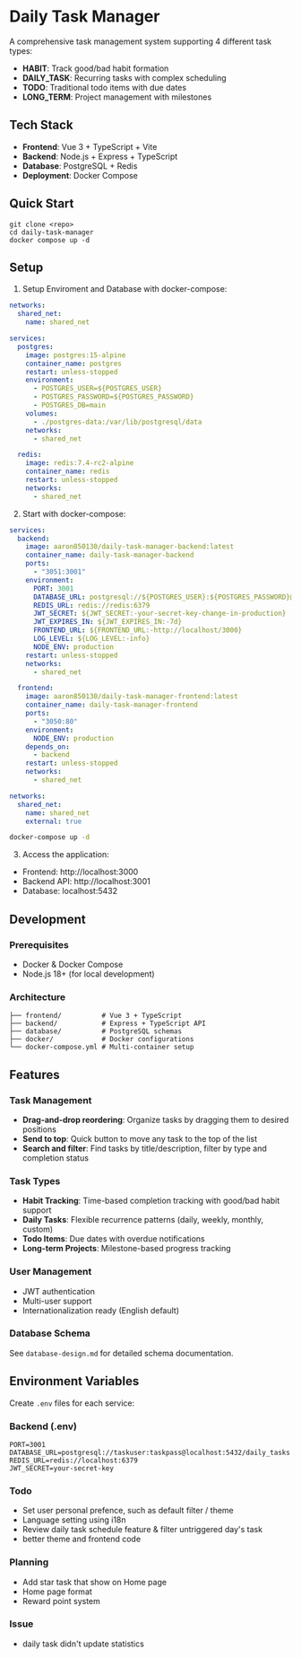 # Daily Task Manager

A comprehensive task management system supporting 4 different task types:
- **HABIT**: Track good/bad habit formation
- **DAILY_TASK**: Recurring tasks with complex scheduling
- **TODO**: Traditional todo items with due dates  
- **LONG_TERM**: Project management with milestones

## Tech Stack

- **Frontend**: Vue 3 + TypeScript + Vite
- **Backend**: Node.js + Express + TypeScript
- **Database**: PostgreSQL + Redis
- **Deployment**: Docker Compose

## Quick Start

```
git clone <repo>
cd daily-task-manager
docker compose up -d
```

## Setup

1. Setup Enviroment and Database with docker-compose:

```docker-compose.yml
networks:
  shared_net:
    name: shared_net

services:
  postgres:
    image: postgres:15-alpine
    container_name: postgres
    restart: unless-stopped
    environment:
      - POSTGRES_USER=${POSTGRES_USER}
      - POSTGRES_PASSWORD=${POSTGRES_PASSWORD}
      - POSTGRES_DB=main
    volumes:
      - ./postgres-data:/var/lib/postgresql/data
    networks:
      - shared_net

  redis:
    image: redis:7.4-rc2-alpine
    container_name: redis
    restart: unless-stopped
    networks:
      - shared_net
```

2. Start with docker-compose:

```docker-compose.yml
services:
  backend:
    image: aaron850130/daily-task-manager-backend:latest
    container_name: daily-task-manager-backend
    ports:
      - "3051:3001"
    environment:
      PORT: 3001
      DATABASE_URL: postgresql://${POSTGRES_USER}:${POSTGRES_PASSWORD}@postgres:5432/${POSTGRES_DB:-daily_tasks}
      REDIS_URL: redis://redis:6379
      JWT_SECRET: ${JWT_SECRET:-your-secret-key-change-in-production}
      JWT_EXPIRES_IN: ${JWT_EXPIRES_IN:-7d}
      FRONTEND_URL: ${FRONTEND_URL:-http://localhost/3000}
      LOG_LEVEL: ${LOG_LEVEL:-info}
      NODE_ENV: production
    restart: unless-stopped
    networks:
      - shared_net

  frontend:
    image: aaron850130/daily-task-manager-frontend:latest
    container_name: daily-task-manager-frontend
    ports:
      - "3050:80"
    environment:
      NODE_ENV: production
    depends_on:
      - backend
    restart: unless-stopped
    networks:
      - shared_net

networks:
  shared_net:
    name: shared_net
    external: true
```

```bash
docker-compose up -d
```

3. Access the application:
- Frontend: http://localhost:3000
- Backend API: http://localhost:3001
- Database: localhost:5432

## Development

### Prerequisites
- Docker & Docker Compose
- Node.js 18+ (for local development)

### Architecture

```
├── frontend/          # Vue 3 + TypeScript
├── backend/           # Express + TypeScript API
├── database/          # PostgreSQL schemas
├── docker/            # Docker configurations
└── docker-compose.yml # Multi-container setup
```

## Features

### Task Management
- **Drag-and-drop reordering**: Organize tasks by dragging them to desired positions
- **Send to top**: Quick button to move any task to the top of the list
- **Search and filter**: Find tasks by title/description, filter by type and completion status

### Task Types
- **Habit Tracking**: Time-based completion tracking with good/bad habit support
- **Daily Tasks**: Flexible recurrence patterns (daily, weekly, monthly, custom)
- **Todo Items**: Due dates with overdue notifications
- **Long-term Projects**: Milestone-based progress tracking

### User Management
- JWT authentication
- Multi-user support
- Internationalization ready (English default)

### Database Schema
See `database-design.md` for detailed schema documentation.

## Environment Variables

Create `.env` files for each service:

### Backend (.env)
```
PORT=3001
DATABASE_URL=postgresql://taskuser:taskpass@localhost:5432/daily_tasks
REDIS_URL=redis://localhost:6379
JWT_SECRET=your-secret-key
```

### Todo
- Set user personal prefence, such as default filter / theme
- Language setting using i18n
- Review daily task schedule feature & filter untriggered day's task
- better theme and frontend code

### Planning
- Add star task that show on Home page
- Home page format
- Reward point system

### Issue
- daily task didn't update statistics